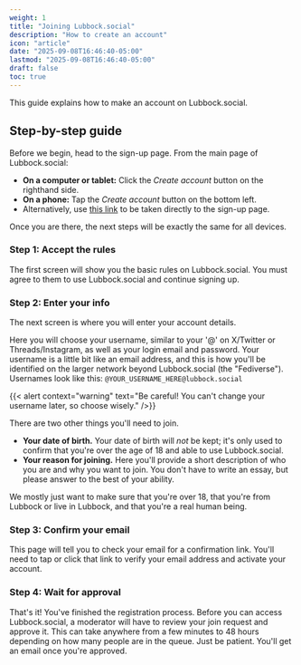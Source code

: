 ```yaml
---
weight: 1
title: "Joining Lubbock.social"
description: "How to create an account"
icon: "article"
date: "2025-09-08T16:46:40-05:00"
lastmod: "2025-09-08T16:46:40-05:00"
draft: false
toc: true
---
```


This guide explains how to make an account on Lubbock.social.

## Step-by-step guide

Before we begin, head to the sign-up page. From the main page of Lubbock.social:

- **On a computer or tablet:** Click the *Create account* button on the righthand side.
- **On a phone:** Tap the *Create account* button on the bottom left.
- Alternatively, use [this link](https://lubbock.social/auth/sign_up) to be taken directly to the sign-up page.

Once you are there, the next steps will be exactly the same for all devices.

### Step 1: Accept the rules

The first screen will show you the basic rules on Lubbock.social. You must agree to them to use Lubbock.social and continue signing up.

### Step 2: Enter your info

The next screen is where you will enter your account details.

Here you will choose your username, similar to your '@' on X/Twitter or Threads/Instagram, as well as your login email and password. Your username is a little bit like an email address, and this is how you'll be identified on the larger network beyond Lubbock.social (the "Fediverse"). Usernames look like this: `@YOUR_USERNAME_HERE@lubbock.social`

{{< alert context="warning" text="Be careful! You can't change your username later, so choose wisely." />}}

There are two other things you'll need to join.

- **Your date of birth.** Your date of birth will *not* be kept; it's only used to confirm that you're over the age of 18 and able to use Lubbock.social.
- **Your reason for joining.** Here you'll provide a short description of who you are and why you want to join. You don't have to write an essay, but please answer to the best of your ability.

We mostly just want to make sure that you're over 18, that you're from Lubbock or live in Lubbock, and that you're a real human being.

### Step 3: Confirm your email

This page will tell you to check your email for a confirmation link. You'll need to tap or click that link to verify your email address and activate your account.

### Step 4: Wait for approval

That's it! You've finished the registration process. Before you can access Lubbock.social, a moderator will have to review your join request and approve it. This can take anywhere from a few minutes to 48 hours depending on how many people are in the queue. Just be patient. You'll get an email once you're approved.
